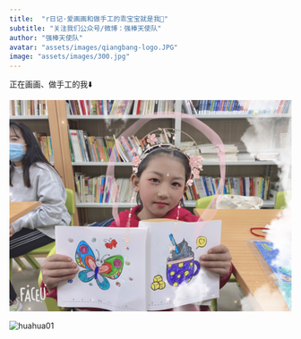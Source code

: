 ```yaml
---
title:  "r日记·爱画画和做手工的乖宝宝就是我👶"
subtitle: "关注我们公众号/微博：强棒天使队"
author: "强棒天使队"
avatar: "assets/images/qiangbang-logo.JPG"
image: "assets/images/300.jpg"
---
```


正在画画、做手工的我⬇️

![huahua](assets/images/faceu_1615102783235.JPG)

![huahua01](assets/images/IMG_9529.jpg)
